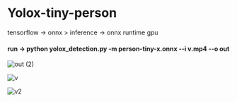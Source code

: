 # Yolox-tiny-person
tensorflow -> onnx > inference -> onnx runtime gpu


#### run -> python yolox_detection.py -m person-tiny-x.onnx --i v.mp4 --o out




![out (2)](https://user-images.githubusercontent.com/47795864/173634371-67480064-a4bc-4406-994e-8652dc3538fd.gif)

![v](https://user-images.githubusercontent.com/47795864/173892550-21793a2f-c87d-4d2f-9ccb-51830667b1e5.gif)

![v2](https://user-images.githubusercontent.com/47795864/173894217-ff510c90-44ec-41ee-88c2-a2c82beba43a.gif)
